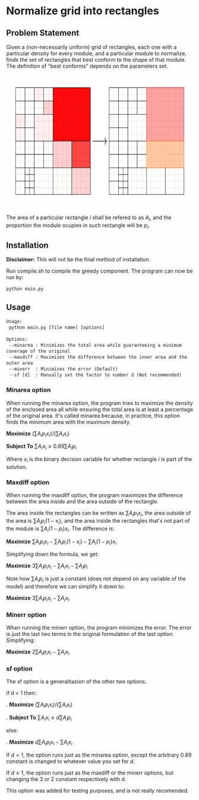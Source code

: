 # Normalize grid into rectangles

## Problem Statement

Given a (non-necessarily uniform) grid of rectangles, each one with a particular density for every module, and a
particular module to normalize, finds the set of rectangles that best conform to the shape of that module. The
definition of "best conforms" depends on the parameters set.

<img src="../../doc/pict/process.png" alt="Grid normalization problem statement" style="height: 360px;"/>

The area of a particular rectangle $i$ shall be refered to as $A_i$, and the proportion the module ocupies in such rectangle will be $p_i$.

## Installation

**Disclaimer:** This will not be the final method of installation.

Run compile.sh to compile the greedy component. The program can now be run by:

```
python main.py
```

## Usage

```
Usage:
 python main.py [file name] [options]

Options:
 --minarea : Minimizes the total area while guaranteeing a minimum coverage of the original
 --maxdiff : Maximizes the difference between the inner area and the outer area
 --minerr  : Minimizes the error (Default)
 --sf [d]  : Manually set the factor to number d (Not recommended)
```

### Minarea option

When running the minarea option, the program tries to maximize the density of the enclosed area all while ensuring the
total area is at least a percentage of the original area. It's called minarea because, in practice, this option finds
the minimum area with the maximum density.

**Maximize** $(\sum A_i p_i x_i) / (\sum A_i x_i)$

**Subject To** $\sum A_i x_i \geq 0.89 \sum A_i p_i$

Where $x_i$ is the binary decision variable for whether rectangle $i$ is part of the solution.

### Maxdiff option

When running the maxdiff option, the program maximizes the difference between the area inside and the area outside of
the rectangle.

The area inside the rectangles can be written as $\sum A_i p_i x_i$, the area outside of the area is $\sum A_i p_i (1 -
x_i)$, and the area inside the rectangles that's not part of the module is $\sum A_i (1 - p_i) x_i$. The difference is:

**Maximize** $\sum A_i p_i x_i - \sum A_i p_i (1 - x_i) - \sum A_i (1 - p_i) x_i$

Simplifying down the formula, we get:

**Maximize** $3\sum A_i p_i x_i - \sum A_i x_i - \sum A_i p_i$

Note how $\sum A_i p_i$ is just a constant (does not depend on any variable of the model) and therefore we can simplify
it down to:

**Maximize** $3\sum A_i p_i x_i - \sum A_i x_i$

### Minerr option

When running the minerr option, the program minimizes the error. The error is just the last two terms in the original
formulation of the last option. Simplifying:

**Maximize** $2\sum A_i p_i x_i - \sum A_i x_i$

### sf option

The sf option is a generalitazion of the other two options.

if d < 1 then:

.  **Maximize**  $(\sum A_i p_i x_i) / (\sum A_i x_i)$

.  **Subject To** $\sum A_i x_i \geq d \sum A_i p_i$

else:

.  **Maximize** $d\sum A_i p_i x_i - \sum A_i x_i$

If $d < 1$, the option runs just as the minarea option, except the arbitrary 0.89 constant is changed to whatever value
you set for $d$.

If $d \geq 1$, the option runs just as the maxdiff or the minerr options, but changing the 3 or 2 constant respectively
with $d$.

This option was added for testing purposes, and is not really recomended.
